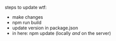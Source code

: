 steps to update wtf:
- make changes
- npm run build
- update version in package.json
- in here: npm update (locally *and* on the server)
